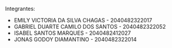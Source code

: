 Integrantes:

- EMILY VICTORIA DA SILVA CHAGAS - 2040482322017
- GABRIEL DUARTE CAMILO DOS SANTOS - 2040482322052
- ISABEL SANTOS MARQUES - 2040482412027
- JONAS GODOY DIAMANTINO - 2040482322014
